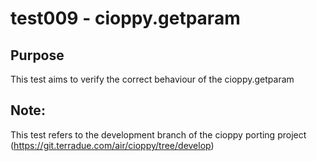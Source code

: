 # test009 - cioppy.getparam

## Purpose

This test aims to verify the correct behaviour of the cioppy.getparam

## Note:

This test refers to the development branch of the cioppy porting project (https://git.terradue.com/air/cioppy/tree/develop)